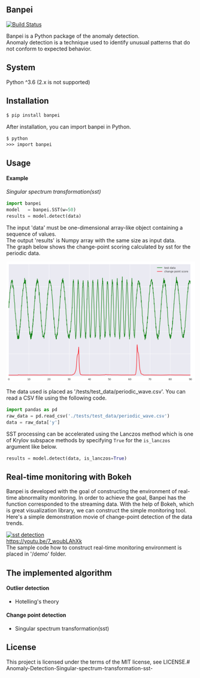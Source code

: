 ## Banpei
[![Build Status](https://travis-ci.org/tsurubee/banpei.svg?branch=master)](https://travis-ci.org/tsurubee/banpei)  

Banpei is a Python package of the anomaly detection.  
Anomaly detection is a technique used to identify unusual patterns that do not conform to expected behavior.

## System
Python ^3.6 (2.x is not supported)

## Installation
```bash
$ pip install banpei
```
After installation, you can import banpei in Python.
```
$ python
>>> import banpei
```

## Usage
#### Example
*Singular spectrum transformation(sst)*
```python
import banpei 
model   = banpei.SST(w=50)
results = model.detect(data)
```
The input 'data' must be one-dimensional array-like object containing a sequence of values.  
The output 'results' is Numpy array with the same size as input data.  
The graph below shows the change-point scoring calculated by sst for the periodic data.

<img src="./docs/images/sst_example.png" alt="sst_example" width="700">

The data used is placed as '/tests/test_data/periodic_wave.csv'.  You can read a CSV file using the following code.  
```python
import pandas as pd
raw_data = pd.read_csv('./tests/test_data/periodic_wave.csv')
data = raw_data['y']
```

SST processing can be accelerated using the Lanczos method which is one of Krylov subspace methods by specifying `True` for the `is_lanczos` argument like below.  
```python
results = model.detect(data, is_lanczos=True)
```

## Real-time monitoring with Bokeh
Banpei is developed with the goal of constructing the environment of real-time abnormality monitoring.  In order to achieve the goal, Banpei has the function corresponded to the streaming data.  With the help of Bokeh, which is great visualization library, we can construct the simple monitoring tool.   
Here's a simple demonstration movie of change-point detection of the data trends.

[![sst detection](https://img.youtube.com/vi/7_woubLAhXk/0.jpg)](https://www.youtube.com/watch?v=7_woubLAhXk)  
https://youtu.be/7_woubLAhXk  
The sample code how to construct real-time monitoring environment is placed in '/demo' folder.

## The implemented algorithm
#### Outlier detection
* Hotelling's theory
#### Change point detection
* Singular spectrum transformation(sst)

## License
This project is licensed under the terms of the MIT license, see LICENSE.#   A n o m a l y - D e t e c t i o n - S i n g u l a r - s p e c t r u m - t r a n s f o r m a t i o n - s s t - 
 
 